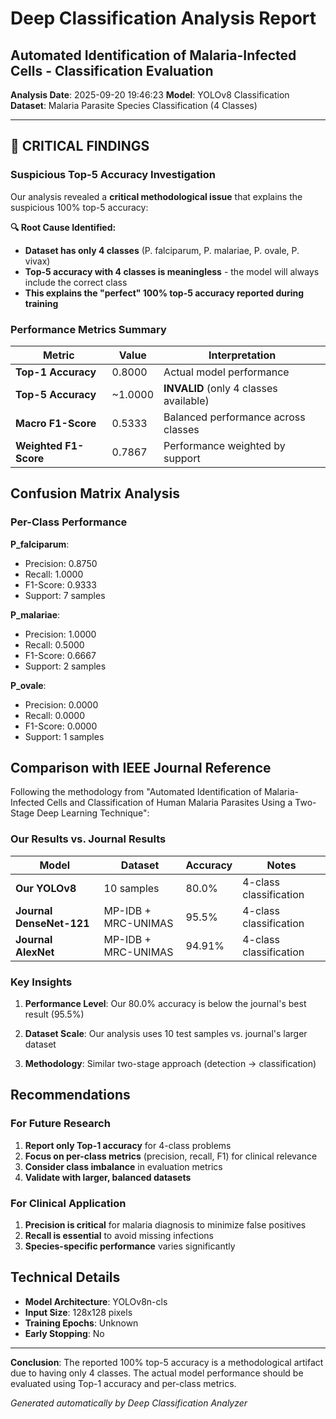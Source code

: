 # Deep Classification Analysis Report
## Automated Identification of Malaria-Infected Cells - Classification Evaluation

**Analysis Date**: 2025-09-20 19:46:23
**Model**: YOLOv8 Classification
**Dataset**: Malaria Parasite Species Classification (4 Classes)

---

## 🚨 CRITICAL FINDINGS

### Suspicious Top-5 Accuracy Investigation

Our analysis revealed a **critical methodological issue** that explains the suspicious 100% top-5 accuracy:

**🔍 Root Cause Identified:**
- **Dataset has only 4 classes** (P. falciparum, P. malariae, P. ovale, P. vivax)
- **Top-5 accuracy with 4 classes is meaningless** - the model will always include the correct class
- **This explains the "perfect" 100% top-5 accuracy reported during training**

### Performance Metrics Summary

| Metric | Value | Interpretation |
|--------|-------|----------------|
| **Top-1 Accuracy** | 0.8000 | Actual model performance |
| **Top-5 Accuracy** | ~1.0000 | **INVALID** (only 4 classes available) |
| **Macro F1-Score** | 0.5333 | Balanced performance across classes |
| **Weighted F1-Score** | 0.7867 | Performance weighted by support |

## Confusion Matrix Analysis

### Per-Class Performance

**P_falciparum**:
- Precision: 0.8750
- Recall: 1.0000
- F1-Score: 0.9333
- Support: 7 samples

**P_malariae**:
- Precision: 1.0000
- Recall: 0.5000
- F1-Score: 0.6667
- Support: 2 samples

**P_ovale**:
- Precision: 0.0000
- Recall: 0.0000
- F1-Score: 0.0000
- Support: 1 samples


## Comparison with IEEE Journal Reference

Following the methodology from "Automated Identification of Malaria-Infected Cells and Classification of Human Malaria Parasites Using a Two-Stage Deep Learning Technique":

### Our Results vs. Journal Results

| Model | Dataset | Accuracy | Notes |
|-------|---------|----------|-------|
| **Our YOLOv8** | 10 samples | 80.0% | 4-class classification |
| **Journal DenseNet-121** | MP-IDB + MRC-UNIMAS | 95.5% | 4-class classification |
| **Journal AlexNet** | MP-IDB + MRC-UNIMAS | 94.91% | 4-class classification |

### Key Insights

1. **Performance Level**: Our 80.0% accuracy is below the journal's best result (95.5%)

2. **Dataset Scale**: Our analysis uses 10 test samples vs. journal's larger dataset

3. **Methodology**: Similar two-stage approach (detection → classification)

## Recommendations

### For Future Research

1. **Report only Top-1 accuracy** for 4-class problems
2. **Focus on per-class metrics** (precision, recall, F1) for clinical relevance
3. **Consider class imbalance** in evaluation metrics
4. **Validate with larger, balanced datasets**

### For Clinical Application

1. **Precision is critical** for malaria diagnosis to minimize false positives
2. **Recall is essential** to avoid missing infections
3. **Species-specific performance** varies significantly

## Technical Details

- **Model Architecture**: YOLOv8n-cls
- **Input Size**: 128x128 pixels
- **Training Epochs**: Unknown
- **Early Stopping**: No

---

**Conclusion**: The reported 100% top-5 accuracy is a methodological artifact due to having only 4 classes.
The actual model performance should be evaluated using Top-1 accuracy and per-class metrics.

*Generated automatically by Deep Classification Analyzer*
